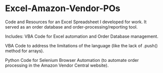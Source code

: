 # Excel-Amazon-Vendor-POs
Code and Resources for an Excel Spreadsheet I developed for work. It served as an order database and order-processing/reporting tool.

Includes:
VBA Code for Excel automation and Order Database management.

VBA Code to address the limitations of the language (like the lack of .push() method for arrays).

Python Code for Selenium Browser Automation (to automate order processing in the Amazon Vendor Central website).

